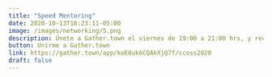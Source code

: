 ```yaml
---
title: "Speed Mentoring"
date: 2020-10-13T16:23:11-05:00
image: /images/networking/5.png
description: Únete a Gather.town el viernes de 19:00 a 21:00 hrs, y recibe mentoria de los expertos (GMT -5).
button: Unirme a Gather.town
link: https://gather.town/app/koE8uk6CQAkXjQ7f/ccoss2020
draft: false
---
```


